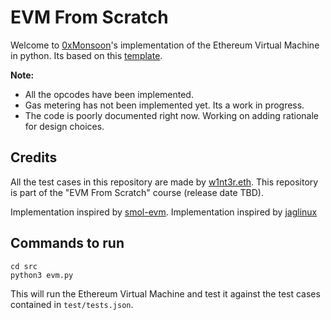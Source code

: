 
# EVM From Scratch
 
Welcome to [0xMonsoon](https://twitter.com/0xmonsoon)'s implementation of the Ethereum Virtual Machine in python. Its based on this [template](https://github.com/w1nt3r-eth/evm-from-scratch). 

**Note:**
 - All the opcodes have been implemented.
 - Gas metering has not been implemented yet. Its a work in progress.	 
 - The code is poorly documented right now. Working on adding rationale for design choices.
 
## Credits

All the test cases in this repository are made by [w1nt3r.eth](https://twitter.com/w1nt3r_eth). This repository is part of the "EVM From Scratch" course (release date TBD).

Implementation inspired by [smol-evm](https://github.com/karmacoma-eth/smol-evm).
Implementation inspired by [jaglinux](https://github.com/jaglinux/evm-from-scratch) 

## Commands to run

```
cd src
python3 evm.py
```
This will run the Ethereum Virtual Machine and test it against the test cases contained in `test/tests.json`.